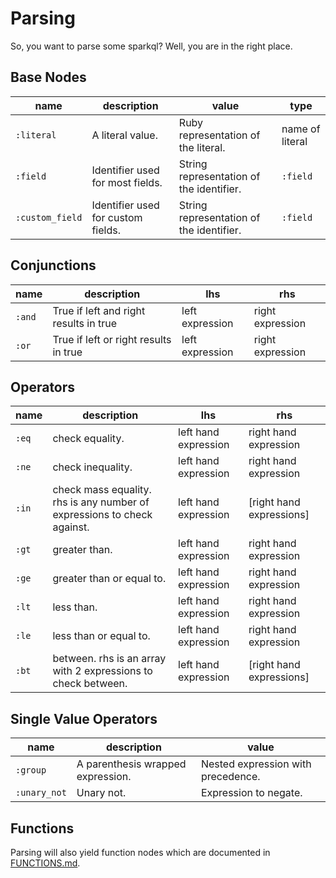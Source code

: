 # Parsing
So, you want to parse some sparkql? Well, you are in the right place.

## Base Nodes

name | description | value | type
---- | ----------- | ----- | ----
`:literal` | A literal value. | Ruby representation of the literal.| name of literal|
`:field` | Identifier used for most fields. | String representation of the identifier.| `:field` |
`:custom_field` | Identifier used for custom fields. | String representation of the identifier.| `:field` |

## Conjunctions
name | description | lhs | rhs
---- | ----------- | --- | ---
`:and` | True if left and right results in true | left expression | right expression
`:or` | True if left or right results in true | left expression | right expression

## Operators
name | description | lhs | rhs
---- | ----------- | --- | ---
`:eq` | check equality. | left hand expression | right hand expression
`:ne` | check inequality. | left hand expression | right hand expression
`:in` | check mass equality. rhs is any number of expressions to check against. | left hand expression | [right hand expressions]
`:gt` | greater than. | left hand expression | right hand expression
`:ge` | greater than or equal to. | left hand expression| right hand expression
`:lt` | less than. | left hand expression| right hand expression
`:le` | less than or equal to. | left hand expression| right hand expression
`:bt` | between. rhs is an array with 2 expressions to check between. | left hand expression| [right hand expressions]


## Single Value Operators
name | description | value
---- | ----------- | -----
`:group` | A parenthesis wrapped expression. | Nested expression with precedence.
`:unary_not` | Unary not. | Expression to negate.

## Functions

Parsing will also yield function nodes which are documented in [FUNCTIONS.md](FUNCTIONS.md).
